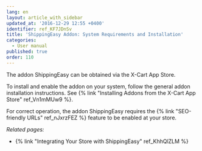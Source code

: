 ```yaml
---
lang: en
layout: article_with_sidebar
updated_at: '2016-12-29 12:55 +0400'
identifier: ref_KF7JDnSv
title: 'ShippingEasy Addon: System Requirements and Installation'
categories:
  - User manual
published: true
order: 110
---
```

The addon ShippingEasy can be obtained via the X-Cart App Store.

To install and enable the addon on your system, follow the general addon installation instructions. See {% link "Installing Addons from the X-Cart App Store" ref_Vn1mMUw9 %}.

For correct operation, the addon ShippingEasy requires the {% link "SEO-friendly URLs" ref_nJxrzFEZ %} feature to be enabled at your store. 

_Related pages:_

*   {% link "Integrating Your Store with ShippingEasy" ref_KhhQlZLM %}
